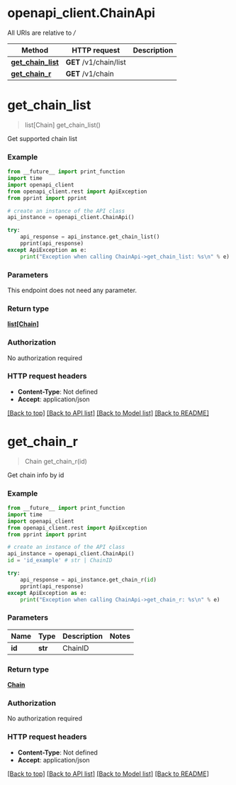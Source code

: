 # openapi_client.ChainApi

All URIs are relative to */*

Method | HTTP request | Description
------------- | ------------- | -------------
[**get_chain_list**](ChainApi.md#get_chain_list) | **GET** /v1/chain/list | 
[**get_chain_r**](ChainApi.md#get_chain_r) | **GET** /v1/chain | 

# **get_chain_list**
> list[Chain] get_chain_list()



Get supported chain list

### Example
```python
from __future__ import print_function
import time
import openapi_client
from openapi_client.rest import ApiException
from pprint import pprint

# create an instance of the API class
api_instance = openapi_client.ChainApi()

try:
    api_response = api_instance.get_chain_list()
    pprint(api_response)
except ApiException as e:
    print("Exception when calling ChainApi->get_chain_list: %s\n" % e)
```

### Parameters
This endpoint does not need any parameter.

### Return type

[**list[Chain]**](Chain.md)

### Authorization

No authorization required

### HTTP request headers

 - **Content-Type**: Not defined
 - **Accept**: application/json

[[Back to top]](#) [[Back to API list]](../README.md#documentation-for-api-endpoints) [[Back to Model list]](../README.md#documentation-for-models) [[Back to README]](../README.md)

# **get_chain_r**
> Chain get_chain_r(id)



Get chain info by id

### Example
```python
from __future__ import print_function
import time
import openapi_client
from openapi_client.rest import ApiException
from pprint import pprint

# create an instance of the API class
api_instance = openapi_client.ChainApi()
id = 'id_example' # str | ChainID

try:
    api_response = api_instance.get_chain_r(id)
    pprint(api_response)
except ApiException as e:
    print("Exception when calling ChainApi->get_chain_r: %s\n" % e)
```

### Parameters

Name | Type | Description  | Notes
------------- | ------------- | ------------- | -------------
 **id** | **str**| ChainID | 

### Return type

[**Chain**](Chain.md)

### Authorization

No authorization required

### HTTP request headers

 - **Content-Type**: Not defined
 - **Accept**: application/json

[[Back to top]](#) [[Back to API list]](../README.md#documentation-for-api-endpoints) [[Back to Model list]](../README.md#documentation-for-models) [[Back to README]](../README.md)

